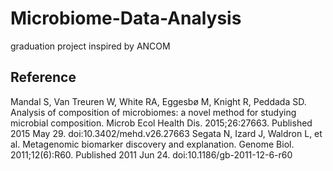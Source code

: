 # Microbiome-Data-Analysis
graduation project inspired by ANCOM

## Reference
Mandal S, Van Treuren W, White RA, Eggesbø M, Knight R, Peddada SD. Analysis of composition of microbiomes: a novel method for studying microbial composition. Microb Ecol Health Dis. 2015;26:27663. Published 2015 May 29. doi:10.3402/mehd.v26.27663
Segata N, Izard J, Waldron L, et al. Metagenomic biomarker discovery and explanation. Genome Biol. 2011;12(6):R60. Published 2011 Jun 24. doi:10.1186/gb-2011-12-6-r60
